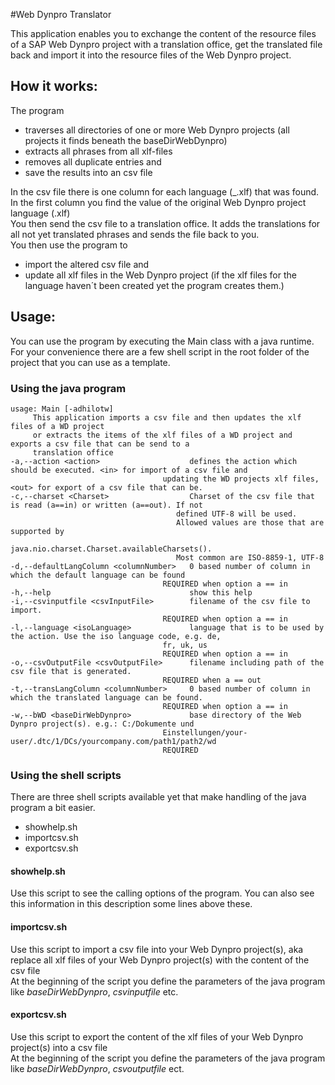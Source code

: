 #Web Dynpro Translator

This application enables you to exchange the content of the resource files of a SAP Web Dynpro project with a
translation office, get the translated file back and import it into the resource files of the Web Dynpro project.

## How it works:
The program

* traverses all directories of one or more Web Dynpro projects (all projects it finds beneath the baseDirWebDynpro)
* extracts all phrases from all xlf-files
* removes all duplicate entries and
* save the results into an csv file

In the csv file there is one column for each language (<xxx>_<lang>.xlf) that was found. In the first column you find
the value of the original Web Dynpro project language (<xxx>.xlf)  
You then send the csv file to a translation office. It adds the translations for all not yet translated phrases and
sends the file back to you.  
You then use the program to

* import the altered csv file and
* update all xlf files in the Web Dynpro project (if the xlf files for the language haven´t been created yet the program
creates them.)

## Usage:
You can use the program by executing the Main class with a java runtime. For your convenience there are a few shell
script in the root folder of the project that you can use as a template.
### Using the java program

	usage: Main [-adhilotw]
         This application imports a csv file and then updates the xlf files of a WD project
         or extracts the items of the xlf files of a WD project and exports a csv file that can be send to a
         translation office
	-a,--action <action>                    defines the action which should be executed. <in> for import of a csv file and
                                      updating the WD projects xlf files, <out> for export of a csv file that can be.
	-c,--charset <Charset>                  Charset of the csv file that is read (a==in) or written (a==out). If not
                                         defined UTF-8 will be used.
                                         Allowed values are those that are supported by
                                         java.nio.charset.Charset.availableCharsets().
                                         Most common are ISO-8859-1, UTF-8
	-d,--defaultLangColumn <columnNumber>   0 based number of column in which the default language can be found
                                      REQUIRED when option a == in
	-h,--help                               show this help
	-i,--csvinputfile <csvInputFile>        filename of the csv file to import.
                                      REQUIRED when option a == in
	-l,--language <isoLanguage>             language that is to be used by the action. Use the iso language code, e.g. de,
                                      fr, uk, us
                                      REQUIRED when option a == in
	-o,--csvOutputFile <csvOutputFile>      filename including path of the csv file that is generated.
                                      REQUIRED when a == out
	-t,--transLangColumn <columnNumber>     0 based number of column in which the translated language can be found.
                                      REQUIRED when option a == in
	-w,--bWD <baseDirWebDynpro>             base directory of the Web Dynpro project(s). e.g.: C:/Dokumente und
                                      Einstellungen/your-user/.dtc/1/DCs/yourcompany.com/path1/path2/wd
                                      REQUIRED
### Using the shell scripts
There are three shell scripts available yet that make handling of the java program a bit easier.

* showhelp.sh
* importcsv.sh
* exportcsv.sh
#### showhelp.sh
Use this script to see the calling options of the program. You can also see this information in this description some lines above these.
#### importcsv.sh
Use this script to import a csv file into your Web Dynpro project(s), aka replace all xlf files of your Web Dynpro project(s) with the content
of the csv file  
At the beginning of the script you define the parameters of the java program like *baseDirWebDynpro*, *csvinputfile* etc.
#### exportcsv.sh
Use this script to export the content of the xlf files of your Web Dynpro project(s) into a csv file  
At the beginning of the script you define the parameters of the java program like *baseDirWebDynpro*, *csvoutputfile* ect.

